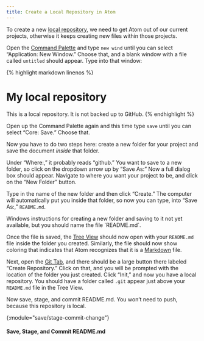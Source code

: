 ```yaml
---
title: Create a Local Repository in Atom
---
```


To create a new [local repository](/whatis/local-repository), we need to get
Atom out of our current projects, otherwise it keeps creating new files within
those projects.

Open the [Command Palette](/whatis/command-palette) and type `new wind` until
you can select “Application: New Window.” Choose that, and a blank window with
a file called `untitled` should appear. Type into that window:

{% highlight markdown linenos %}
# My local repository

This is a local repository. It is not backed up to GitHub.
{% endhighlight %}

Open up the Command Palette again and this time type `save` until you can
select “Core: Save.” Choose that.

Now you have to do two steps here: create a new folder for your project and
save the document *inside* that folder.

<div class="pc">
<div class="mac">
Under “Where:,” it probably reads “github.” You want to save to a new folder,
so click on the dropdown arrow up by “Save As:” Now a full dialog box should
appear. Navigate to where you want your project to be, and click on the “New
Folder” button.

Type in the name of the new folder and then click “Create.” The computer will
automatically put you inside that folder, so now you can type, into “Save
As:,” `README.md`.
</div>
<div class="win">
<div class="alert alert-warning">
Windows instructions for creating a new folder and saving to it not yet
available, but you should name the file `README.md`.
</div>
</div>
</div>

Once the file is saved, the [Tree View](/whatis/tree-view) should now open
with your `README.md` file inside the folder you created. Similarly, the file
should now show coloring that indicates that Atom recognizes that it is a
[Markdown](/whatis/markdown) file.

Next, open the [Git Tab](/whatis/git-tab), and there should be a large button
there labeled “Create Repository.” Click on that, and you will be prompted
with the location of the folder you just created. Click “Init,” and now you
have a local repository. You should have a folder called `.git` appear just
above your `README.md` file in the Tree View.

Now save, stage, and commit README.md. You won’t need to push, because this
repository is local.

{:module="save/stage-commit-change"}
#### Save, Stage, and Commit README.md
